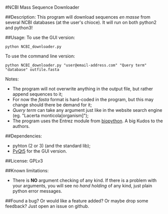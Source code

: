 #NCBI Mass Sequence Downloader

##Description:
This program will download sequences *en masse* from several NCBI databases (at the user's chioce).
It will run on both python2 and python3!

##Usage:
To use the GUI version:

    python NCBI_downloader.py

To use the command line version:

    python NCBI_downloader.py "user@email-address.com" "Query term" "database" outfile.fasta

Notes:
* The program will not overwrite anything in the output file, but rather append sequences to it;
* For now the *fasta* format is hard-coded in the program, but this may change should there be demand for it;
* *Query term* can take any argument just like in the website search engine (eg. "Lacerta monticola[organism]");
* The program uses the Entrez module from [biopython](https://github.com/biopython/biopython). A big Kudos to the authors.

##Dependencies:
* pyhton (2 or 3) (and the standard lib);
* [PyQt5](http://www.riverbankcomputing.com/software/pyqt/intro) for the GUI version.

##License:
GPLv3

##Known limitations:
* There is **NO** argument checking of any kind. If there is a problem with your arguments, you will see no *hand holding* of any kind, just plain python error messages.

##Found a bug?
Or would like a feature added? Or maybe drop some feedback?
Just open an issue on github.
